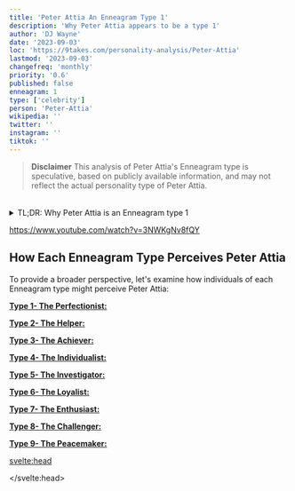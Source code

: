 ```yaml
---
title: 'Peter Attia An Enneagram Type 1'
description: 'Why Peter Attia appears to be a type 1'
author: 'DJ Wayne'
date: '2023-09-03'
loc: 'https://9takes.com/personality-analysis/Peter-Attia'
lastmod: '2023-09-03'
changefreq: 'monthly'
priority: '0.6'
published: false
enneagram: 1
type: ['celebrity']
person: 'Peter-Attia'
wikipedia: ''
twitter: ''
instagram: ''
tiktok: ''
---
```


<!-- // notes:  -->

<script>
	import  PopCard  from "$lib/components/atoms/PopCard.svelte";
</script>

<p class="firstLetter"></p>

> **Disclaimer** This analysis of Peter Attia's Enneagram type is speculative, based on publicly available information, and may not reflect the actual personality type of Peter Attia.

<div
	style="display: flex;
    justify-content: center;
    margin: 1rem 0;
	"
>
	<PopCard
		image={`/types/1s/${'Peter-Attia'}.webp`}
		showIcon={false}
		displayText="Peter Attia"
		subtext=""
	/>
</div>

<details>
<summary class="accordion">TL;DR: Why Peter Attia is an Enneagram type 1 </summary>
<div class="panel">
<ul>
<li>
</li>
<li>
</li>
<li>
</li>
<li>
</li>
</ul>
  </div>
</details>

https://www.youtube.com/watch?v=3NWKgNv8fQY

## How Each Enneagram Type Perceives Peter Attia

To provide a broader perspective, let's examine how individuals of each Enneagram type might perceive Peter Attia:

<article>
	<a href="/enneagram-corner/enneagram-type-1"><b>Type 1- The Perfectionist:</b></a>
  <p></p>
</article>
<article>
	<a href="/enneagram-corner/enneagram-type-2"><b>Type 2- The Helper:</b></a>
  <p></p>
</article>
<article>
	<a href="/enneagram-corner/enneagram-type-3"><b>Type 3- The Achiever:</b></a>
  <p></p>
</article>
<article>
	<a href="/enneagram-corner/enneagram-type-4"><b>Type 4- The Individualist:</b></a>
  <p></p>
</article>
<article>
	<a href="/enneagram-corner/enneagram-type-5"><b>Type 5- The Investigator:</b></a>
  <p></p>
</article>
<article>
	<a href="/enneagram-corner/enneagram-type-6"><b>Type 6- The Loyalist:</b></a>
  <p></p>
</article>
<article>
	<a href="/enneagram-corner/enneagram-type-7"><b>Type 7- The Enthusiast:</b></a>
  <p></p>
</article>
<article>
	<a href="/enneagram-corner/enneagram-type-8"><b>Type 8- The Challenger:</b></a>
  <p></p>
</article>
<article>
	<a href="/enneagram-corner/enneagram-type-9"><b>Type 9- The Peacemaker:</b></a>
  <p></p>
</article>

<svelte:head>

<script type="application/ld+json">

</script>

</svelte:head>

<style lang="scss"></style>
